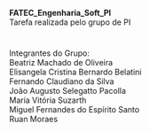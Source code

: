 <strong>FATEC_Engenharia_Soft_PI</strong>
<br>Tarefa realizada pelo grupo de PI 
#
Integrantes do Grupo: 
<br>Beatriz Machado de Oliveira
<br>Elisangela Cristina Bernardo Belatini
<br>Fernando Claudiano da Silva
<br>João Augusto Selegatto Pacolla
<br>Maria Vitória Suzarth
<br>Miguel Fernandes do Espírito Santo
<br>Ruan Moraes
